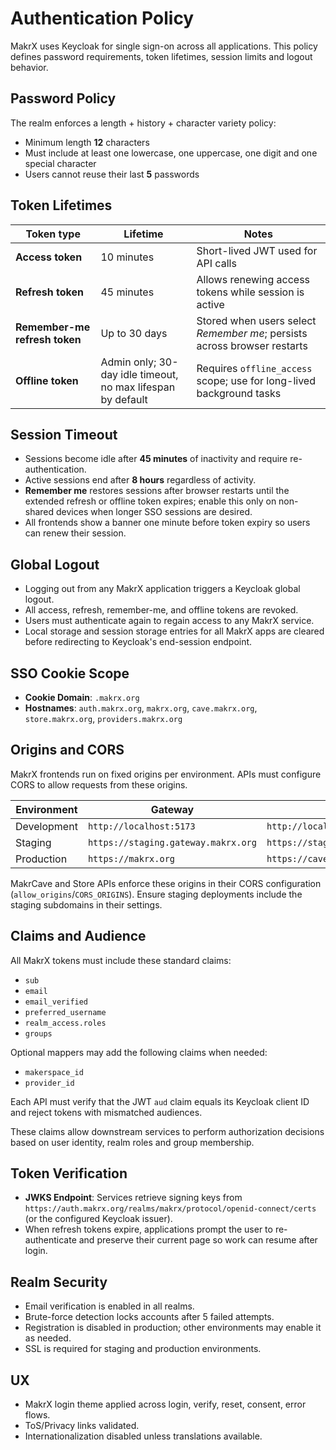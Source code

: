 # Authentication Policy

MakrX uses Keycloak for single sign-on across all applications. This policy defines password requirements, token lifetimes, session limits and logout behavior.

## Password Policy

The realm enforces a length + history + character variety policy:

- Minimum length **12** characters
- Must include at least one lowercase, one uppercase, one digit and one special character
- Users cannot reuse their last **5** passwords

## Token Lifetimes

| Token type | Lifetime | Notes |
|------------|----------|-------|
| **Access token** | 10 minutes | Short-lived JWT used for API calls |
| **Refresh token** | 45 minutes | Allows renewing access tokens while session is active |
| **Remember-me refresh token** | Up to 30 days | Stored when users select *Remember me*; persists across browser restarts |
| **Offline token** | Admin only; 30-day idle timeout, no max lifespan by default | Requires `offline_access` scope; use for long-lived background tasks |

## Session Timeout

- Sessions become idle after **45 minutes** of inactivity and require re-authentication.
- Active sessions end after **8 hours** regardless of activity.
- **Remember me** restores sessions after browser restarts until the extended refresh or offline token expires; enable this only on non-shared devices when longer SSO sessions are desired.
- All frontends show a banner one minute before token expiry so users can renew their session.

## Global Logout

- Logging out from any MakrX application triggers a Keycloak global logout.
- All access, refresh, remember-me, and offline tokens are revoked.
- Users must authenticate again to regain access to any MakrX service.
- Local storage and session storage entries for all MakrX apps are cleared before redirecting to Keycloak's end-session endpoint.

## SSO Cookie Scope

- **Cookie Domain**: `.makrx.org`
- **Hostnames**: `auth.makrx.org`, `makrx.org`, `cave.makrx.org`, `store.makrx.org`, `providers.makrx.org`

## Origins and CORS

MakrX frontends run on fixed origins per environment. APIs must configure CORS
to allow requests from these origins.

| Environment | Gateway | MakrCave | Store |
|-------------|---------|----------|-------|
| Development | `http://localhost:5173` | `http://localhost:5174` | `http://localhost:5175` |
| Staging | `https://staging.gateway.makrx.org` | `https://staging.makrcave.makrx.org` | `https://staging.store.makrx.org` |
| Production | `https://makrx.org` | `https://cave.makrx.org` | `https://store.makrx.org` |

MakrCave and Store APIs enforce these origins in their CORS configuration
(`allow_origins`/`CORS_ORIGINS`). Ensure staging deployments include the staging
subdomains in their settings.

## Claims and Audience

All MakrX tokens must include these standard claims:

- `sub`
- `email`
- `email_verified`
- `preferred_username`
- `realm_access.roles`
- `groups`

Optional mappers may add the following claims when needed:

- `makerspace_id`
- `provider_id`

Each API must verify that the JWT `aud` claim equals its Keycloak client ID and reject tokens with mismatched audiences.

These claims allow downstream services to perform authorization decisions based on user identity, realm roles and group membership.

## Token Verification

- **JWKS Endpoint**: Services retrieve signing keys from `https://auth.makrx.org/realms/makrx/protocol/openid-connect/certs` (or the configured Keycloak issuer).
- When refresh tokens expire, applications prompt the user to re-authenticate and preserve their current page so work can resume after login.

## Realm Security

- Email verification is enabled in all realms.
- Brute-force detection locks accounts after 5 failed attempts.
- Registration is disabled in production; other environments may enable it as needed.
- SSL is required for staging and production environments.

## UX

- MakrX login theme applied across login, verify, reset, consent, error flows.
- ToS/Privacy links validated.
- Internationalization disabled unless translations available.
